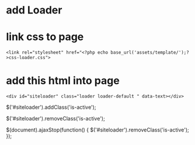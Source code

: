 # add Loader


# link css to page
    <link rel="stylesheet" href="<?php echo base_url('assets/template/');?>css-loader.css">

# add this html into page
    <div id="siteloader" class="loader loader-default " data-text></div>



  $('#siteloader').addClass('is-active');
  
  $('#siteloader').removeClass('is-active');
  
  $(document).ajaxStop(function() {
      $('#siteloader').removeClass('is-active');
  });
